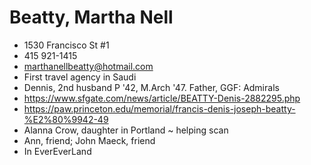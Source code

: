 # Beatty, Martha Nell

* 1530 Francisco St #1
* 415 921-1415
* marthanellbeatty@hotmail.com
* First travel agency in Saudi
* Dennis, 2nd husband P '42, M.Arch '47. Father, GGF: Admirals
* https://www.sfgate.com/news/article/BEATTY-Denis-2882295.php
* https://paw.princeton.edu/memorial/francis-denis-joseph-beatty-%E2%80%9942-49
* Alanna Crow, daughter in Portland ~ helping scan
* Ann, friend; John Maeck, friend
* In EverEverLand
